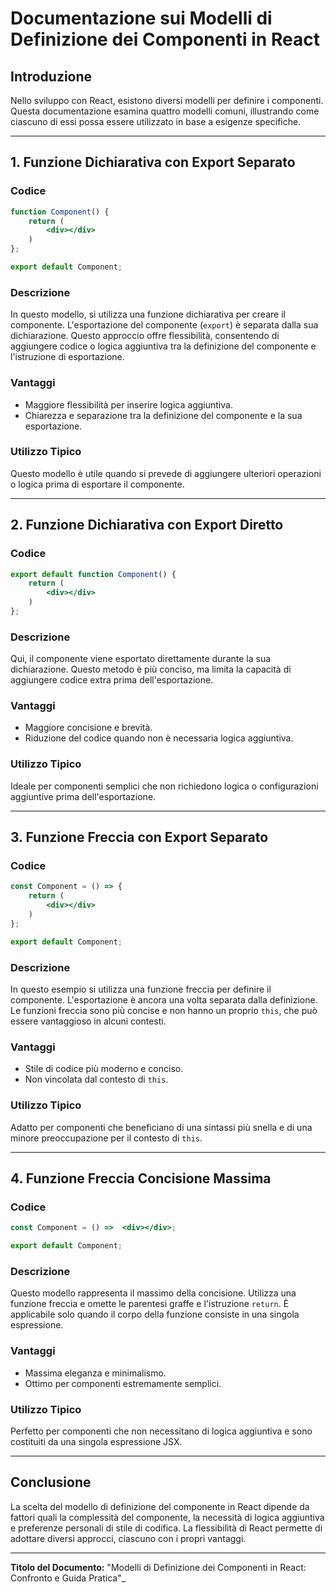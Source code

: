 # Documentazione sui Modelli di Definizione dei Componenti in React

## Introduzione
Nello sviluppo con React, esistono diversi modelli per definire i componenti. Questa documentazione esamina quattro modelli comuni, illustrando come ciascuno di essi possa essere utilizzato in base a esigenze specifiche.

---

## 1. Funzione Dichiarativa con Export Separato

### Codice
```jsx
function Component() {
    return (
        <div></div>
    )
};

export default Component;
```

### Descrizione
In questo modello, si utilizza una funzione dichiarativa per creare il componente. L'esportazione del componente (`export`) è separata dalla sua dichiarazione. Questo approccio offre flessibilità, consentendo di aggiungere codice o logica aggiuntiva tra la definizione del componente e l'istruzione di esportazione.

### Vantaggi
- Maggiore flessibilità per inserire logica aggiuntiva.
- Chiarezza e separazione tra la definizione del componente e la sua esportazione.

### Utilizzo Tipico
Questo modello è utile quando si prevede di aggiungere ulteriori operazioni o logica prima di esportare il componente.

---

## 2. Funzione Dichiarativa con Export Diretto

### Codice
```jsx
export default function Component() {
    return (
        <div></div>
    )
};
```

### Descrizione
Qui, il componente viene esportato direttamente durante la sua dichiarazione. Questo metodo è più conciso, ma limita la capacità di aggiungere codice extra prima dell'esportazione.

### Vantaggi
- Maggiore concisione e brevità.
- Riduzione del codice quando non è necessaria logica aggiuntiva.

### Utilizzo Tipico
Ideale per componenti semplici che non richiedono logica o configurazioni aggiuntive prima dell'esportazione.

---

## 3. Funzione Freccia con Export Separato

### Codice
```jsx
const Component = () => {
    return (
        <div></div>
    )
};

export default Component;
```

### Descrizione
In questo esempio si utilizza una funzione freccia per definire il componente. L'esportazione è ancora una volta separata dalla definizione. Le funzioni freccia sono più concise e non hanno un proprio `this`, che può essere vantaggioso in alcuni contesti.

### Vantaggi
- Stile di codice più moderno e conciso.
- Non vincolata dal contesto di `this`.

### Utilizzo Tipico
Adatto per componenti che beneficiano di una sintassi più snella e di una minore preoccupazione per il contesto di `this`.

---

## 4. Funzione Freccia Concisione Massima

### Codice
```jsx
const Component = () =>  <div></div>;

export default Component;
```

### Descrizione
Questo modello rappresenta il massimo della concisione. Utilizza una funzione freccia e omette le parentesi graffe e l'istruzione `return`. È applicabile solo quando il corpo della funzione consiste in una singola espressione.

### Vantaggi
- Massima eleganza e minimalismo.
- Ottimo per componenti estremamente semplici.

### Utilizzo Tipico
Perfetto per componenti che non necessitano di logica aggiuntiva e sono costituiti da una singola espressione JSX.

---

## Conclusione
La scelta del modello di definizione del componente in React dipende da fattori quali la complessità del componente, la necessità di logica aggiuntiva e preferenze personali di stile di codifica. La flessibilità di React permette di adottare diversi approcci, ciascuno con i propri vantaggi.

---

**Titolo del Documento:** "Modelli di Definizione dei Componenti in React: Confronto e Guida Pratica"_